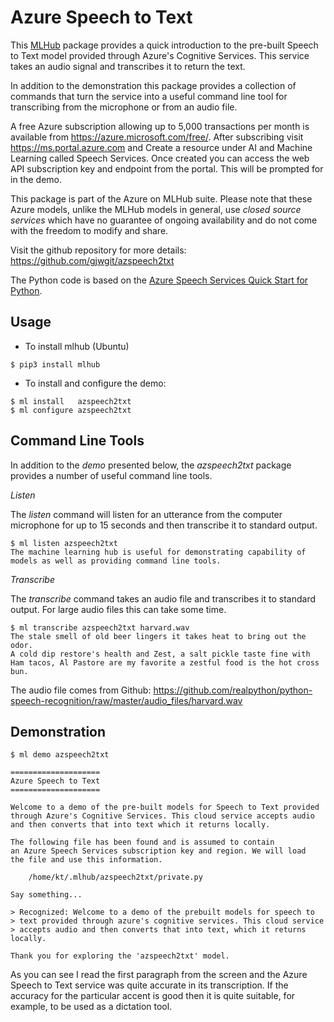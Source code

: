 Azure Speech to Text
====================

This [MLHub](https://mlhub.ai) package provides a quick introduction
to the pre-built Speech to Text model provided through Azure's
Cognitive Services. This service takes an audio signal and transcribes
it to return the text.

In addition to the demonstration this package provides a collection of
commands that turn the service into a useful command line tool for
transcribing from the microphone or from an audio file.

A free Azure subscription allowing up to 5,000 transactions per month
is available from https://azure.microsoft.com/free/. After subscribing
visit https://ms.portal.azure.com and Create a resource under AI and
Machine Learning called Speech Services. Once created you can access
the web API subscription key and endpoint from the portal. This will
be prompted for in the demo.

This package is part of the Azure on MLHub suite. Please note that
these Azure models, unlike the MLHub models in general, use *closed
source services* which have no guarantee of ongoing availability and
do not come with the freedom to modify and share.

Visit the github repository for more details:
<https://github.com/gjwgit/azspeech2txt>

The Python code is based on the [Azure Speech Services Quick Start for
Python](https://docs.microsoft.com/en-us/azure/cognitive-services/speech-service/quickstart-python).

Usage
-----

- To install mlhub (Ubuntu)

```console
$ pip3 install mlhub
```

- To install and configure the demo:

```console
$ ml install   azspeech2txt
$ ml configure azspeech2txt
```

Command Line Tools
------------------

In addition to the *demo* presented below, the *azspeech2txt* package
provides a number of useful command line tools.

*Listen*

The *listen* command will listen for an utterance from the computer microphone
for up to 15 seconds and then transcribe it to standard output.

```console
$ ml listen azspeech2txt
The machine learning hub is useful for demonstrating capability of 
models as well as providing command line tools.
```

*Transcribe*

The *transcribe* command takes an audio file and transcribes it to
standard output. For large audio files this can take some time.

```console
$ ml transcribe azspeech2txt harvard.wav
The stale smell of old beer lingers it takes heat to bring out the odor.
A cold dip restore's health and Zest, a salt pickle taste fine with
Ham tacos, Al Pastore are my favorite a zestful food is the hot cross bun.
```

The audio file comes from Github:
https://github.com/realpython/python-speech-recognition/raw/master/audio_files/harvard.wav

Demonstration
-------------

```console
$ ml demo azspeech2txt 

====================
Azure Speech to Text
====================

Welcome to a demo of the pre-built models for Speech to Text provided
through Azure's Cognitive Services. This cloud service accepts audio
and then converts that into text which it returns locally.

The following file has been found and is assumed to contain
an Azure Speech Services subscription key and region. We will load 
the file and use this information.

    /home/kt/.mlhub/azspeech2txt/private.py

Say something...

> Recognized: Welcome to a demo of the prebuilt models for speech to
> text provided through azure's cognitive services. This cloud service 
> accepts audio and then converts that into text, which it returns locally.

Thank you for exploring the 'azspeech2txt' model.
```

As you can see I read the first paragraph from the screen and the
Azure Speech to Text service was quite accurate in its
transcription. If the accuracy for the particular accent is good then
it is quite suitable, for example, to be used as a dictation tool.

